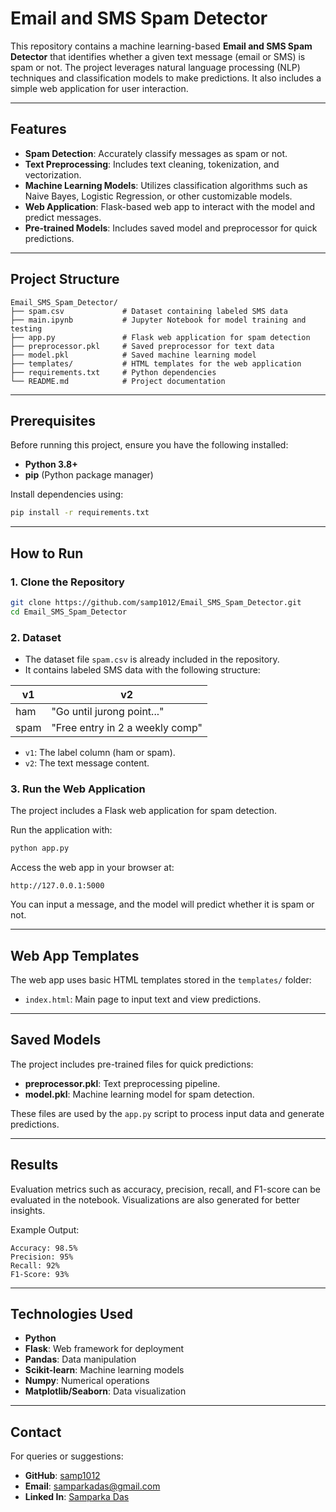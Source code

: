 # Email and SMS Spam Detector

This repository contains a machine learning-based **Email and SMS Spam Detector** that identifies whether a given text message (email or SMS) is spam or not. The project leverages natural language processing (NLP) techniques and classification models to make predictions. It also includes a simple web application for user interaction.

---

## Features
- **Spam Detection**: Accurately classify messages as spam or not.
- **Text Preprocessing**: Includes text cleaning, tokenization, and vectorization.
- **Machine Learning Models**: Utilizes classification algorithms such as Naive Bayes, Logistic Regression, or other customizable models.
- **Web Application**: Flask-based web app to interact with the model and predict messages.
- **Pre-trained Models**: Includes saved model and preprocessor for quick predictions.

---

## Project Structure

```plaintext
Email_SMS_Spam_Detector/
├── spam.csv             # Dataset containing labeled SMS data
├── main.ipynb           # Jupyter Notebook for model training and testing
├── app.py               # Flask web application for spam detection
├── preprocessor.pkl     # Saved preprocessor for text data
├── model.pkl            # Saved machine learning model
├── templates/           # HTML templates for the web application
├── requirements.txt     # Python dependencies
└── README.md            # Project documentation
```

---

## Prerequisites

Before running this project, ensure you have the following installed:
- **Python 3.8+**
- **pip** (Python package manager)

Install dependencies using:

```bash
pip install -r requirements.txt
```

---

## How to Run

### 1. Clone the Repository

```bash
git clone https://github.com/samp1012/Email_SMS_Spam_Detector.git
cd Email_SMS_Spam_Detector
```

### 2. Dataset
- The dataset file `spam.csv` is already included in the repository.
- It contains labeled SMS data with the following structure:

| v1       | v2                               |
|----------|----------------------------------|
| ham      | "Go until jurong point..."       |
| spam     | "Free entry in 2 a weekly comp"  |

- `v1`: The label column (ham or spam).
- `v2`: The text message content.

### 3. Run the Web Application

The project includes a Flask web application for spam detection.

Run the application with:

```bash
python app.py
```

Access the web app in your browser at:
```
http://127.0.0.1:5000
```

You can input a message, and the model will predict whether it is spam or not.

---

## Web App Templates
The web app uses basic HTML templates stored in the `templates/` folder:
- `index.html`: Main page to input text and view predictions.

---

## Saved Models
The project includes pre-trained files for quick predictions:
- **preprocessor.pkl**: Text preprocessing pipeline.
- **model.pkl**: Machine learning model for spam detection.

These files are used by the `app.py` script to process input data and generate predictions.

---

## Results
Evaluation metrics such as accuracy, precision, recall, and F1-score can be evaluated in the notebook. Visualizations are also generated for better insights.

Example Output:
```
Accuracy: 98.5%
Precision: 95%
Recall: 92%
F1-Score: 93%
```

---

## Technologies Used
- **Python**
- **Flask**: Web framework for deployment
- **Pandas**: Data manipulation
- **Scikit-learn**: Machine learning models
- **Numpy**: Numerical operations
- **Matplotlib/Seaborn**: Data visualization

---

## Contact
For queries or suggestions:
- **GitHub**: [samp1012](https://github.com/samp1012)
- **Email**: samparkadas@gmail.com
- **Linked In**: [Samparka Das](https://www.linkedin.com/in/samparka-das-b4317726b/)
